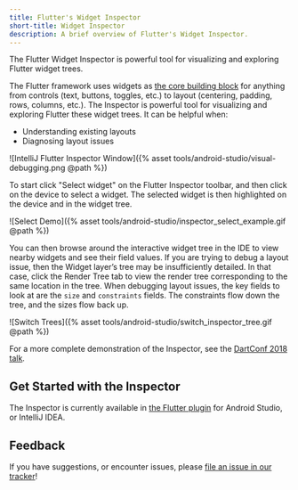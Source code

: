 ```yaml
---
title: Flutter's Widget Inspector
short-title: Widget Inspector
description: A brief overview of Flutter's Widget Inspector.
---
```


The Flutter Widget Inspector is powerful tool for visualizing and exploring
Flutter widget trees.

The Flutter framework uses widgets as [the core building
block](/development/ui/widgets-intro) for anything from controls (text,
buttons, toggles, etc.) to layout (centering, padding, rows, columns, etc.).
The Inspector is powerful tool for visualizing and exploring Flutter
these widget trees. It can be helpful when:

* Understanding existing layouts
* Diagnosing layout issues

![IntelliJ Flutter Inspector Window]({% asset tools/android-studio/visual-debugging.png @path %})

To start click "Select widget" on the Flutter Inspector toolbar, and then click
on the device to select a widget. The selected widget is then highlighted
on the device and in the widget tree.

![Select Demo]({% asset tools/android-studio/inspector_select_example.gif @path %})

You can then browse around the interactive widget tree in the IDE to view
nearby widgets and see their field values. If you are trying to debug a layout
issue, then the Widget layer’s tree may be insufficiently detailed. In that
case, click the Render Tree tab to view the render tree corresponding to the
same location in the tree. When debugging layout issues, the key fields to look
at are the `size` and `constraints` fields. The constraints flow down the tree,
and the sizes flow back up.

![Switch Trees]({% asset tools/android-studio/switch_inspector_tree.gif @path %})

For a more complete demonstration of the Inspector, see the
[DartConf 2018 talk](https://www.youtube.com/watch?v=JIcmJNT9DNI).

## Get Started with the Inspector

The Inspector is currently available in [the Flutter
plugin](/get-started/editor) for Android Studio, or IntelliJ IDEA.

## Feedback

If you have suggestions, or encounter issues, please
[file an issue in our tracker](https://github.com/flutter/flutter-intellij/issues/new?labels=inspector)!

